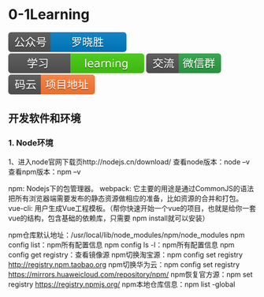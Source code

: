 # 0-1Learning

![alt text](../static/common/svg/luoxiaosheng.svg "公众号")
![alt text](../static/common/svg/luoxiaosheng_learning.svg "学习")
![alt text](../static/common/svg/luoxiaosheng_wechat.svg "微信")
![alt text](../static/common/svg/luoxiaosheng_gitee.svg "码云")

## 开发软件和环境

### 1. Node环境
1、进入node官网下载页http://nodejs.cn/download/
查看node版本：node –v
查看npm版本：npm –v

npm: Nodejs下的包管理器。
webpack: 它主要的用途是通过CommonJS的语法把所有浏览器端需要发布的静态资源做相应的准备，比如资源的合并和打包。
vue-cli: 用户生成Vue工程模板。（帮你快速开始一个vue的项目，也就是给你一套vue的结构，包含基础的依赖库，只需要 npm install就可以安装）

npm仓库默认地址：/usr/local/lib/node_modules/npm/node_modules
npm config list：npm所有配置信息
npm config ls -l：npm所有配置信息
npm config get registry：查看镜像源
npm切换淘宝源：npm config set registry http://registry.npm.taobao.org
npm切换华为云：npm config set registry https://mirrors.huaweicloud.com/repository/npm/
npm恢复官方源：npm set registry https://registry.npmjs.org/
npm本地仓库信息：npm list -global













